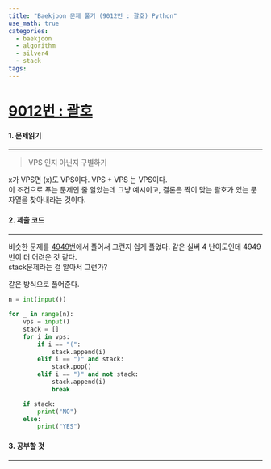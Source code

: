 ```yaml
---
title: "Baekjoon 문제 풀기 (9012번 : 괄호) Python"
use_math: true
categories:
  - baekjoon
  - algorithm
  - silver4
  - stack
tags:
---
```



# [9012번 : 괄호](https://www.acmicpc.net/problem/9012)



#### 1. 문제읽기
---

> VPS 인지 아닌지 구별하기   

x가 VPS면 (x)도 VPS이다. VPS + VPS 는 VPS이다.  
이 조건으로 푸는 문제인 줄 알았는데 그냥 예시이고, 결론은 짝이 맞는 괄호가 있는 문자열을 찾아내라는 것이다.  


#### 2. 제출 코드 
---

비슷한 문제를 [4949번](https://kkongkeozzang.github.io/baekjoon/algorithm/silver4/retry/stack/baekjoon-4949/)에서 풀어서 그런지 쉽게 풀었다. 같은 실버 4 난이도인데 4949번이 더 어려운 것 같다.  
stack문제라는 걸 알아서 그런가?  

같은 방식으로 풀어준다.  

```python
n = int(input())

for _ in range(n):
    vps = input()
    stack = []
    for i in vps:
        if i == "(":
            stack.append(i)
        elif i == ")" and stack:
            stack.pop()
        elif i == ")" and not stack:
            stack.append(i)
            break

    if stack:
        print("NO")
    else:
        print("YES")
```




#### 3. 공부할 것
---
